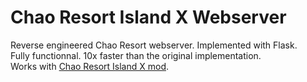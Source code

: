 # Chao Resort Island X Webserver
Reverse engineered Chao Resort webserver. Implemented with Flask.  
Fully functionnal. 10x faster than the original implementation.  
Works with [Chao Resort Island X mod](https://github.com/Kugge/Chao-Resort-Island-X).
